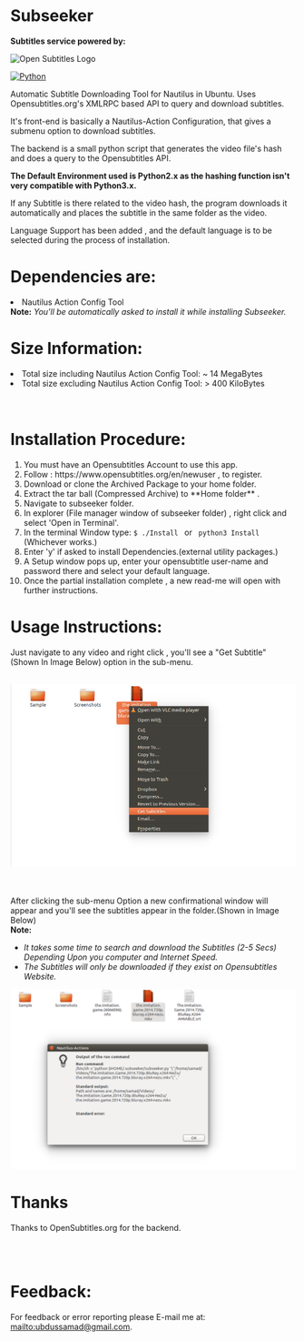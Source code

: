 # Subseeker
<b>Subtitles service powered by:</b>

![Open Subtitles Logo](http://static.opensubtitles.org/gfx/logo-transparent.png "www.OpenSubtitles.org")

 [![Python](https://img.shields.io/badge/Python-2.7%2C%203.6-brightgreen.svg)](http://www.python.org/download/)
 
Automatic Subtitle Downloading Tool for Nautilus in Ubuntu.
Uses Opensubtitles.org's XMLRPC based API to query and download subtitles.

It's front-end is basically a Nautilus-Action Configuration, that gives a submenu option to download subtitles.

The backend is a small python script that generates the video file's hash and does a query to the Opensubtitles API.

<b>The Default Environment used is Python2.x as the hashing function isn't very compatible with Python3.x.</b>

If any Subtitle is there related to the video hash, the program downloads it automatically and places the subtitle in the same folder as the video.

Language Support has been added , and the default language is to be selected during the process of installation.

# Dependencies are:

<li>Nautilus Action Config Tool </li>
<b>Note:</b><i> You'll be automatically asked to install it while installing Subseeker. </i>
</br>


# Size Information:

<li>Total size including Nautilus Action Config Tool: ~ 14 MegaBytes</li>
<li>Total size excluding Nautilus Action Config Tool: > 400 KiloBytes </li>
</br>
</br>


# Installation Procedure:

<ol>
<li> You must have an Opensubtitles Account to use this app.</li>

<li> Follow : https://www.opensubtitles.org/en/newuser , to register.</li>

<li> Download or clone the Archived Package to your home folder.</li>

<li> Extract the tar ball (Compressed Archive) to **Home folder** .</li>

<li> Navigate to subseeker folder.</li>

<li> In explorer (File manager window of subseeker folder) , right click and select 'Open in Terminal'.</li>

<li> In the terminal Window type: <code>$ ./Install </code> or <code> python3 Install</code> (Whichever works.)</li>

<li> Enter 'y' if asked to install Dependencies.(external utility packages.)</li>

<li> A Setup window pops up, enter your opensubtitle user-name and password there and select your default language.</li>

<li> Once the partial installation complete , a new read-me will open with further instructions.</li>

</ol>

# Usage Instructions:
Just navigate to any video and right click , you'll see a "Get Subtitle" (Shown In Image Below) option in the sub-menu. 
</br></hr></br></hr>

![Image Showing Submenu Option "Get Subtitles" in Nautilus.](/Screenshots/Nautilus_Submenu_Option.png "Image Showing Submenu Option 'Get Subtitles' in Nautilus.")

</br></hr></br></hr>
After clicking the sub-menu Option a new confirmational window will appear and you'll see the subtitles appear in the folder.(Shown in Image Below)
</br></hr><b>Note:</b><i></br></hr> <ul><li>It takes some time to search and download the Subtitles (2-5 Secs) Depending Upon you computer and Internet Speed.</li><li> The Subtitles will only be downloaded if they exist on Opensubtitles Website. </i></li></ul>

![Image Showing Downloaded Subtitle and confirmation window in Nautilus.](/Screenshots/Downloaded_File_With_confirmation.png "Image Showing Downloaded Subtitle and confirmation window in Nautilus.")

# Thanks
Thanks to OpenSubtitles.org for the backend.

</br></hr></br></hr>
# Feedback:
For feedback or error reporting please E-mail me at: <mailto:ubdussamad@gmail.com>.
